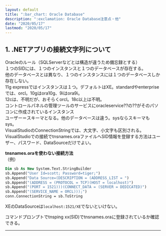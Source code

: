 ```yaml
---
layout: default
title: ":bar_chart: Oracle Database"
description: ":exclamation: Oracle Database注意点・他"
date: "2020/05/17"
lastmod: "2020/05/17"
---
```


## 1. .NETアプリの接続文字列について

Oracleのルール（SQLServerなどとは構造が違うため備忘録とする）  
１つのSIDには、１つのインスタンスと１つのデータベースが存在する。  
他のデータベースとは異なり、１つのインスタンスには１つのデータベースしか存在しない。  
11g expressではインスタンスは１つ。デフォルトはXE。standardやenterpriseでは、orcl。10gはora10g、9iはora9i。  
12cは、不明だが、おそらくorcl。18c以上は不明。  
コントロールパネルの管理ツールのサービスにoracleservice??の??がそのパソコンに作成されているインスタンス  
ユーザー＝スキーマとなる。他のデータベースは違う。sysならスキーマもsys。  
VisualStudioのConnectionStringでは、大文字、小文字も区別される。  
VisualStudioでの接続でtnsnames.oraファイルへSID情報を登録する方法はユーザー、パスワード、DataSourceだけでよい。  

**tnsnames.oraを使わない接続方法**  
（例）

```vb:sample.vb
Dim sb As New System.Text.StringBuilder
sb.Append("User Id=scott; Password=tiger;")
sb.Append("Data Source=(DESCRIPTION = (ADDRESS_LIST = ")
sb.Append("(ADDRESS = (PROTOCOL = TCP)(HOST = localhost)")
sb.Append("(PORT = 1521)))(CONNECT_DATA = (SERVER = DEDICATED)")
sb.Append("(SERVICE_NAME = ORCL)));")
conn.ConnectionString = sb.ToString
```

XEのDataSourceは`localhost:1521/XE`でないといけない。  

コマンドプロンプトでtnsping xx(SID)でtnsnames.oraに登録されているか確認できる。  

* * *
